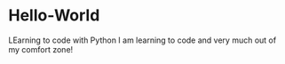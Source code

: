 # Hello-World
LEarning to code with Python
I am learning to code and very much out of my comfort zone!
